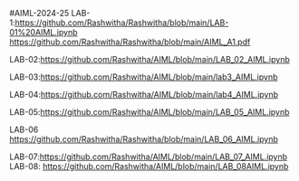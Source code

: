 #AIML-2024-25
LAB-1:https://github.com/Rashwitha/Rashwitha/blob/main/LAB-01%20AIML.ipynb
https://github.com/Rashwitha/Rashwitha/blob/main/AIML_A1.pdf

LAB-02:https://github.com/Rashwitha/AIML/blob/main/LAB_02_AIML.ipynb



LAB-03:https://github.com/Rashwitha/AIML/blob/main/lab3_AIML.ipynb

LAB-04:https://github.com/Rashwitha/AIML/blob/main/lab4_AIML.ipynb





LAB-05:https://github.com/Rashwitha/AIML/blob/main/LAB_05_AIML.ipynb




LAB-06 https://github.com/Rashwitha/Rashwitha/blob/main/LAB_06_AIML.ipynb

LAB-07:https://github.com/Rashwitha/AIML/blob/main/LAB_07_AIML.ipynb
LAB-08: https://github.com/Rashwitha/AIML/blob/main/LAB_08AIML.ipynb


